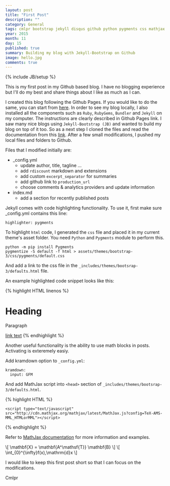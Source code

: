 ```yaml
---
layout: post
title: "First Post"
description: ""
category: General
tags: cmlpr bootstrap jekyll disqus github python pygments css mathjax
year: 2015
month: 11
day: 15
published: true
summary: Building my blog with Jekyll-Bootstrap on Github
image: hello.jpg
comments: true
---
```


{% include JB/setup %}

This is my first post in my Github based blog. I have no blogging experience but I'll do my best and share things about I like as much as I can. 

<!--more-->

I created this blog following the Github Pages. If you would like to do the same, you can start from <a href="https://pages.github.com" target="_blank">here</a>. In order to see my blog locally, I also installed all the components such as `Ruby`, `RubyGems`, `Bundler` and `Jekyll` on my computer. The instructions are clearly described in Github Pages link. I saw many nice blogs using `Jekyll-Bootstrap (JB)` and wanted to build my blog on top of it too. So as a next step I cloned the files and read the documentation from this <a href="http://jekyllrb.com" target="_blank"> link</a>. After a few small modifications, I pushed my local files and folders to Github. 

Files that I modified initially are:

* _config.yml
  - update author, title, tagline ...
  - add `rdiscount` markdown and extensions 
  - add custom `excerpt_separator` for summaries
  - add github link to `production_url`
  - choose comments & analytics providers and update information
* index.md
  - add a section for recently published posts


Jekyll comes with code highlighting functionality. To use it, first make sure _config.yml contains this line:

```
highlighter: pygments
```

To highlight `html` code, I generated the `css` file and placed it in my current theme's asset folder. You need `Python` and `Pygments` module to perform this. 

```
python -m pip install Pygments
pygmentize -S default -f html > assets/themes/bootstrap-3/css/pygments/default.css
```

And add a link to the css file in the `_includes/themes/bootsrap-3/defaults.html` file.

An example highlighted code snippet looks like this:

{% highlight HTML linenos %}
<!DOCTYPE html>
<html>
	<body>
		<h1>Heading</h1>
		<!-- This is a comment -->
		<p>Paragraph</p>
		<a href="url">link text</a>
</body>
</html>
{% endhighlight %}

Another useful functionality is the ability to use math blocks in posts. Activating is exteremely easiy. 

Add kramdown option to `_config.yml`: 

```
kramdown:
  input: GFM
```

And add MathJax script into `<head>` section of `_includes/themes/bootsrap-3/defaults.html`.

{% highlight HTML %}
<!-- MathJax -->
    <script type="text/javascript"
    src="http://cdn.mathjax.org/mathjax/latest/MathJax.js?config=TeX-AMS-MML_HTMLorMML"></script>
{% endhighlight %}

Refer to [MathJax documentation](http://docs.mathjax.org/en/latest/start.html "MathJax Documentation") for more information and examples.

\\[ \mathbf{X} = \mathbf{A^\mathsf{T}} \mathbf{B} \\]
\\[ \int_{0}^{\infty}f(x)\,\mathrm{d}x \\]

I would like to keep this first post short so that I can focus on the modifications. 

Cmlpr